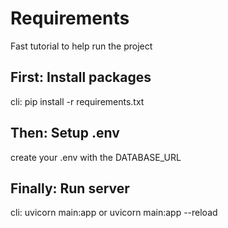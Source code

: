 # Requirements
Fast tutorial to help run the project

## First: Install packages
cli: pip install -r requirements.txt

## Then: Setup .env
create your .env with the DATABASE_URL

## Finally: Run server
cli: uvicorn main:app or uvicorn main:app --reload
